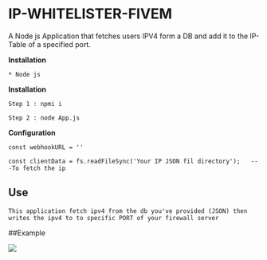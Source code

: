 # IP-WHITELISTER-FIVEM
A Node js Application that fetches users IPV4 form a DB and add it to the IP-Table of a specified port.


**Installation**
```
* Node js
```

**Installation**
```
Step 1 : npmi i 

Step 2 : node App.js
```

**Configuration**
```
const webhookURL = ''

const clientData = fs.readFileSync('Your IP JSON fil directory');   ---To fetch the ip
```

## Use

```
This application fetch ipv4 from the db you've provided (JSON) then writes the ipv4 to to specific PORT of your firewall server
```

##Example





<img  src="https://cdn.discordapp.com/attachments/976128325783261228/1082512553751629964/Screenshot_2023-03-07_092735.png">

